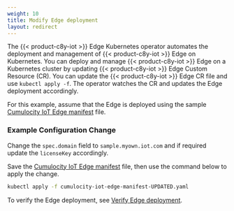 ```yaml
---
weight: 10
title: Modify Edge deployment
layout: redirect
---
```


The {{< product-c8y-iot >}} Edge Kubernetes operator automates the deployment and management of {{< product-c8y-iot >}} Edge on Kubernetes. You can deploy and manage {{< product-c8y-iot >}} Edge on a Kubernetes cluster by updating {{< product-c8y-iot >}} Edge Custom Resource (CR). You can update the {{< product-c8y-iot >}} Edge CR file and use `kubectl apply -f`. The operator watches the CR and updates the Edge deployment accordingly.

For this example, assume that the Edge is deployed using the sample [Cumulocity IoT Edge manifest](/files/edge-k8s/cumulocity-iot-edge-manifest.yaml) file.

### Example Configuration Change

Change the `spec.domain` field to `sample.myown.iot.com` and if required update the `licenseKey` accordingly.

Save the [Cumulocity IoT Edge manifest](/files/edge-k8s/cumulocity-iot-edge-manifest.yaml) file, then use the command below to apply the change.

```bash
kubectl apply -f cumulocity-iot-edge-manifest-UPDATED.yaml
```

To verify the Edge deployment, see [Verify Edge deployment](/edge-k8s/installing-edge-on-k8/#verify-edge-deployment).